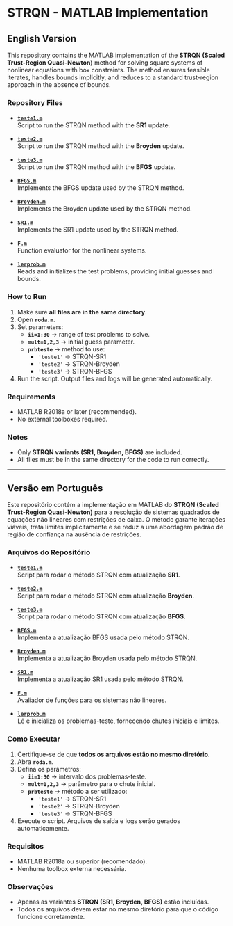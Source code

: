 # STRQN - MATLAB Implementation

## English Version

This repository contains the MATLAB implementation of the **STRQN (Scaled Trust-Region Quasi-Newton)** method for solving square systems of nonlinear equations with box constraints. The method ensures feasible iterates, handles bounds implicitly, and reduces to a standard trust-region approach in the absence of bounds.

### Repository Files

- **[`teste1.m`](./teste1.m)**  
  Script to run the STRQN method with the **SR1** update.

- **[`teste2.m`](./teste2.m)**  
  Script to run the STRQN method with the **Broyden** update.

- **[`teste3.m`](./teste3.m)**  
  Script to run the STRQN method with the **BFGS** update.

- **[`BFGS.m`](./BFGS.m)**  
  Implements the BFGS update used by the STRQN method.

- **[`Broyden.m`](./Broyden.m)**  
  Implements the Broyden update used by the STRQN method.

- **[`SR1.m`](./SR1.m)**  
  Implements the SR1 update used by the STRQN method.

- **[`F.m`](./F.m)**  
  Function evaluator for the nonlinear systems.

- **[`lerprob.m`](./lerprob.m)**  
  Reads and initializes the test problems, providing initial guesses and bounds.

### How to Run

1. Make sure **all files are in the same directory**.
2. Open **`roda.m`**.
3. Set parameters:
   - **`ii=1:30`** → range of test problems to solve.
   - **`mult=1,2,3`** → initial guess parameter.
   - **`prbteste`** → method to use:
     - `'teste1'` → STRQN-SR1
     - `'teste2'` → STRQN-Broyden
     - `'teste3'` → STRQN-BFGS
4. Run the script. Output files and logs will be generated automatically.

### Requirements

- MATLAB R2018a or later (recommended).  
- No external toolboxes required.

### Notes

- Only **STRQN variants (SR1, Broyden, BFGS)** are included.  
- All files must be in the same directory for the code to run correctly.

---

## Versão em Português

Este repositório contém a implementação em MATLAB do **STRQN (Scaled Trust-Region Quasi-Newton)** para a resolução de sistemas quadrados de equações não lineares com restrições de caixa. O método garante iterações viáveis, trata limites implicitamente e se reduz a uma abordagem padrão de região de confiança na ausência de restrições.

### Arquivos do Repositório

- **[`teste1.m`](./teste1.m)**  
  Script para rodar o método STRQN com atualização **SR1**.

- **[`teste2.m`](./teste2.m)**  
  Script para rodar o método STRQN com atualização **Broyden**.

- **[`teste3.m`](./teste3.m)**  
  Script para rodar o método STRQN com atualização **BFGS**.

- **[`BFGS.m`](./BFGS.m)**  
  Implementa a atualização BFGS usada pelo método STRQN.

- **[`Broyden.m`](./Broyden.m)**  
  Implementa a atualização Broyden usada pelo método STRQN.

- **[`SR1.m`](./SR1.m)**  
  Implementa a atualização SR1 usada pelo método STRQN.

- **[`F.m`](./F.m)**  
  Avaliador de funções para os sistemas não lineares.

- **[`lerprob.m`](./lerprob.m)**  
  Lê e inicializa os problemas-teste, fornecendo chutes iniciais e limites.

### Como Executar

1. Certifique-se de que **todos os arquivos estão no mesmo diretório**.
2. Abra **`roda.m`**.
3. Defina os parâmetros:
   - **`ii=1:30`** → intervalo dos problemas-teste.
   - **`mult=1,2,3`** → parâmetro para o chute inicial.
   - **`prbteste`** → método a ser utilizado:
     - `'teste1'` → STRQN-SR1
     - `'teste2'` → STRQN-Broyden
     - `'teste3'` → STRQN-BFGS
4. Execute o script. Arquivos de saída e logs serão gerados automaticamente.

### Requisitos

- MATLAB R2018a ou superior (recomendado).  
- Nenhuma toolbox externa necessária.

### Observações

- Apenas as variantes **STRQN (SR1, Broyden, BFGS)** estão incluídas.  
- Todos os arquivos devem estar no mesmo diretório para que o código funcione corretamente.
